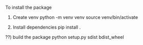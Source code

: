 
To install the package

1) Create venv
python -m venv venv
source venv/bin/activate


2) Install dependencies
pip install .


??) build the package
python setup.py sdist bdist_wheel    